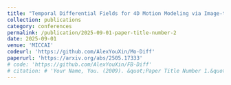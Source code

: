 ```yaml
---
title: "Temporal Differential Fields for 4D Motion Modeling via Image-to-Video Synthesis"
collection: publications
category: conferences
permalink: /publication/2025-09-01-paper-title-number-2
date: 2025-09-01
venue: 'MICCAI'
codeurl: 'https://github.com/AlexYouXin/Mo-Diff'
paperurl: 'https://arxiv.org/abs/2505.17333'
# code: 'https://github.com/AlexYouXin/FB-Diff'
# citation: # 'Your Name, You. (2009). &quot;Paper Title Number 1.&quot; <i>Journal 1</i>. 1(1).'
---
```

